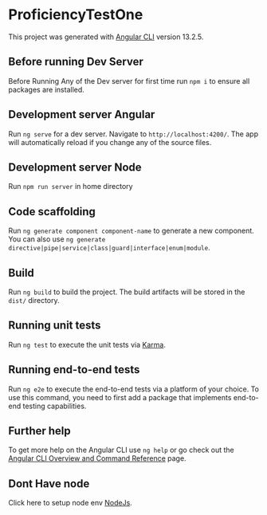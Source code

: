 # ProficiencyTestOne

This project was generated with [Angular CLI](https://github.com/angular/angular-cli) version 13.2.5.

## Before running Dev Server
Before Running Any of the Dev server for first time run `npm i` to ensure all packages are installed.


## Development server Angular
Run `ng serve` for a dev server. Navigate to `http://localhost:4200/`. The app will automatically reload if you change any of the source files.

## Development server Node
Run `npm run server` in home directory


## Code scaffolding

Run `ng generate component component-name` to generate a new component. You can also use `ng generate directive|pipe|service|class|guard|interface|enum|module`.

## Build

Run `ng build` to build the project. The build artifacts will be stored in the `dist/` directory.

## Running unit tests

Run `ng test` to execute the unit tests via [Karma](https://karma-runner.github.io).

## Running end-to-end tests

Run `ng e2e` to execute the end-to-end tests via a platform of your choice. To use this command, you need to first add a package that implements end-to-end testing capabilities.

## Further help

To get more help on the Angular CLI use `ng help` or go check out the [Angular CLI Overview and Command Reference](https://angular.io/cli) page.

## Dont Have node
Click here to setup node env [NodeJs](https://nodejs.org/en/download/).

